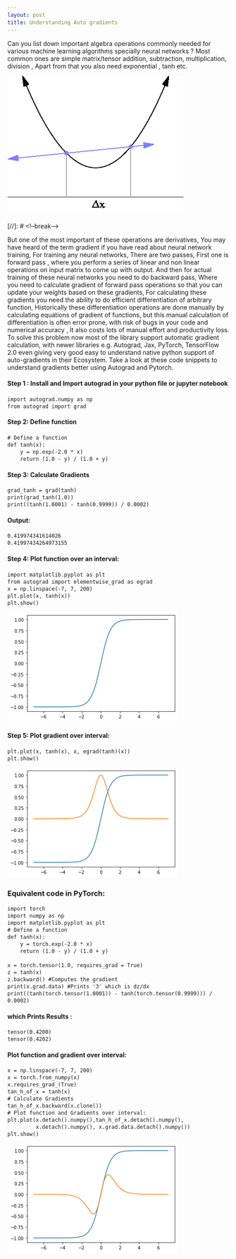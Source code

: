 ```yaml
---
layout: post
title: Understanding Auto gradients 
---
```


Can you list down important algebra operations commonly needed for various machine learning algorithms specially neural networks ?
Most common ones are simple matrix/tensor addition, subtraction, multiplication, division , Apart from that you also need exponential , tanh etc.

![Derivatives](/images/Tangent_animation.gif)

[//]: # <!–break–>

But one of the most important of these operations are derivatives, You may have heard of the term gradient if you have read about neural network training, For training any neural networks, There are two passes, First one is forward pass , where you perform a series of linear and non linear operations on input matrix to come up with output. And then for actual training of these neural networks you need to do backward pass, Where you need to calculate gradient of forward pass operations so that you can update your weights based on these gradients, For calculating these gradients you need the ability to do efficient differentiation of arbitrary function, Historically these differentiation operations are done manually by calculating equations of gradient of functions, but this manual calculation of differentiation is often error prone, with risk of bugs in your code and numerical accuracy , It also costs lots of manual effort and productivity loss. 
To solve this problem now most of the library support automatic gradient calculation, with newer libraries e.g. Autograd, Jax, PyTorch, TensorFlow 2.0 even giving very good easy to understand native python support of auto-gradients in their Ecosystem.
Take a look at these code snippets to understand gradients better using Autograd and Pytorch. 

#### Step 1 : Install and Import autograd in your python file or jupyter notebook

```
import autograd.numpy as np 
from autograd import grad
```

#### Step 2: Define function
```
# Define a function
def tanh(x):
    y = np.exp(-2.0 * x)
    return (1.0 - y) / (1.0 + y)
```

#### Step 3: Calculate Gradients
```
grad_tanh = grad(tanh)
print(grad_tanh(1.0))
print((tanh(1.0001) - tanh(0.9999)) / 0.0002)
```

#### Output:
```
0.419974341614026
0.41997434264973155
```

#### Step 4: Plot function over an interval:
```
import matplotlib.pyplot as plt
from autograd import elementwise_grad as egrad
x = np.linspace(-7, 7, 200)
plt.plot(x, tanh(x))
plt.show()
```
![Output](/images/blog_3_image_1.png)

#### Step 5: Plot gradient over interval: 

```
plt.plot(x, tanh(x), x, egrad(tanh)(x))
plt.show()
```

![Output](/images/blog_3_image_2.png)

### Equivalent code in PyTorch: 
```
import torch
import numpy as np
import matplotlib.pyplot as plt
# Define a function
def tanh(x):
    y = torch.exp(-2.0 * x)
    return (1.0 - y) / (1.0 + y)

x = torch.tensor(1.0, requires_grad = True)
z = tanh(x)
z.backward() #Computes the gradient 
print(x.grad.data) #Prints '3' which is dz/dx 
print((tanh(torch.tensor(1.0001)) - tanh(torch.tensor(0.9999))) / 0.0002)
```

#### which Prints Results :
```
tensor(0.4200)
tensor(0.4202)
```

#### Plot function and gradient over interval: 
```
x = np.linspace(-7, 7, 200)
x = torch.from_numpy(x)
x.requires_grad_(True)
tan_h_of_x = tanh(x)
# Calculate Gradients 
tan_h_of_x.backward(x.clone())
# Plot function and Gradients over interval: 
plt.plot(x.detach().numpy(),tan_h_of_x.detach().numpy(),
         x.detach().numpy(), x.grad.data.detach().numpy())
plt.show()
```


![Output](/images/blog_3_image_3.png)